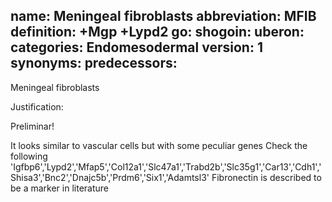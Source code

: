name: Meningeal fibroblasts
abbreviation: MFIB
definition: +Mgp +Lypd2
go:
shogoin: 
uberon:
categories: Endomesodermal
version: 1
synonyms:
predecessors:
---

Meningeal fibroblasts

Justification:

Preliminar!

It looks similar to vascular cells but with some peculiar genes
Check the following
'Igfbp6','Lypd2','Mfap5','Col12a1','Slc47a1','Trabd2b','Slc35g1','Car13','Cdh1','Shisa3','Bnc2','Dnajc5b','Prdm6','Six1','Adamtsl3'
Fibronectin is described to be a marker in literature